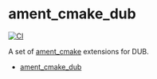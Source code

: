# ament_cmake_dub

[![CI](https://github.com/nonanonno/ament_cmake_dub/actions/workflows/ci.yml/badge.svg)](https://github.com/nonanonno/ament_cmake_dub/actions/workflows/ci.yml)

A set of [ament_cmake](https://github.com/ament/ament_cmake) extensions for DUB.

- [ament_cmake_dub](ament_cmake_dub)
